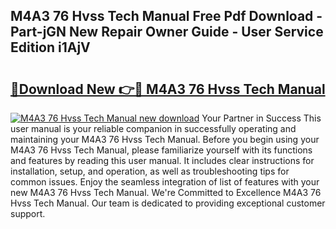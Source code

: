 ## M4A3 76 Hvss Tech Manual Free Pdf Download - Part-jGN New Repair Owner Guide - User Service Edition i1AjV

# <h2><a href="http://cf2285.oget.top/?id=M4A3+76+Hvss+Tech+Manual">🔗Download New 👉🔴 M4A3 76 Hvss Tech Manual</a></h2>

[![M4A3 76 Hvss Tech Manual new download](https://i.imgur.com/5g1atiW.png)](http://cf2285.oget.top/?id=M4A3+76+Hvss+Tech+Manual)
Your Partner in Success This user manual is your reliable companion in successfully operating and maintaining your M4A3 76 Hvss Tech Manual. Before you begin using your M4A3 76 Hvss Tech Manual, please familiarize yourself with its functions and features by reading this user manual. It includes clear instructions for installation, setup, and operation, as well as troubleshooting tips for common issues. Enjoy the seamless integration of list of features with your new M4A3 76 Hvss Tech Manual. We're Committed to Excellence M4A3 76 Hvss Tech Manual. Our team is dedicated to providing exceptional customer support.
